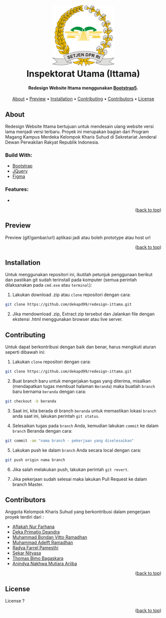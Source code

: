 <h1 align="center">
  <br>
  <a href="#" target="_blank"><img src="img/navbar-logo-setjen.png" width="200"></a>
  <br>
  Inspektorat Utama (Ittama)
  <br>
</h1>

<h4 align="center">Redesign Website Ittama menggunakan <a href="https://getbootstrap.com" target="_blank">Bootstrap5</a>.</h4>

<p align="center">
  <a href="#about">About</a> •
  <a href="#preview">Preview</a> •
  <a href="#installation">Installation</a> •
  <a href="#contributing">Contributing</a> •
  <a href="#contributors">Contributors</a> •
  <a href="#license">License</a>
</p>

<!-- ABOUT THE PROJECT -->
## About
Redesign Website Ittama bertujuan untuk mendesain ulang website versi lama menjadi versi terbaru. Proyek ini merupakan bagian dari Program Magang Kampus Merdeka Kelompok Kharis Suhud di Sekretariat Jenderal Dewan Perwakilan Rakyat Republik Indonesia.

### Build With:

* [Bootstrap](https://getbootstrap.com)
* [JQuery](https://jquery.com)
* [Figma](https://www.figma.com/file/zXknh6mDUJQ9YrNV27nCGJ/Redesign-Website-DPR?node-id=58%3A2)

### Features:

* 

<p align="right">(<a href="#top">back to top</a>)</p>

<!-- Preview Application -->
## Preview
Preview (gif/gambar/url) aplikasi jadi atau boleh prototype atau host url

<p align="right">(<a href="#top">back to top</a>)</p>

<!-- How to Install -->
## Installation
Untuk menggunakan repositori ini, ikutilah petunjuk penggunaan berikut dan pastikan git sudah terinstall pada komputer (semua perintah dilaksanakan pada `cmd.exe` atau `terminal`):

1. Lakukan download .zip atau `clone` repositori dengan cara:
```bash
git clone https://github.com/dekapd99/redesign-ittama.git
```

2. Jika mendownload .zip, Extract zip tersebut dan Jalankan file dengan ekstensi .html menggunakan browser atau live server.

<!-- How to Contribute -->
## Contributing
Untuk dapat berkontribusi dengan baik dan benar, harus mengikuti aturan seperti dibawah ini:
1. Lakukan `clone` repositori dengan cara:
```bash
git clone https://github.com/dekapd99/redesign-ittama.git
```

2. Buat branch baru untuk mengerjakan tugas yang diterima, misalkan (mendapatkan tugas membuat halaman `Beranda`) maka buatlah `branch` baru bernama `beranda` dengan cara:
```bash
git checkout -b beranda
```

3. Saat ini, kita berada di branch `beranda` untuk memastikan lokasi `branch` anda saat ini, lakukan perintah `git status`.

4. Selesaikan tugas pada `branch` Anda, kemudian lakukan `commit` ke dalam `branch` Beranda dengan cara:
```bash
git commit -am "nama branch - pekerjaan yang diselesaikan"
```

5. Lakukan push ke dalam `branch` Anda secara local dengan cara:
```bash
git push origin nama branch
```

6. Jika salah melakukan push, lakukan perintah `git revert`.

7. Jika pekerjaan sudah selesai maka lakukan Pull Request ke dalam branch Master.

<!-- Contributors -->
## Contributors

Anggota Kelompok Kharis Suhud yang berkontribusi dalam pengerjaan proyek terdiri dari :
* [Aflakah Nur Farhana](https://github.com/anfrhana)
* [Deka Primatio Deandra](https://www.github.com/dekapd99)
* [Muhammad Bondan Vitto Ramadhan](https://github.com/B0ndan)
* [Muhammad Adelft Ramadhan](https://github.com/adelftramadhan)
* [Radya Farrel Pamesthi](https://github.com/raadyaa)
* [Sekar Nityasa](https://github.com/snityasa)
* [Thomas Bimo Bagaskara](https://github.com/Bimobgskara)
* [Anindya Nakhwa Mutiara Ariiba](https://github.com/aninnma)

<p align="right">(<a href="#top">back to top</a>)</p>

<!-- What Kind of License? -->
## License
License ?

<p align="right">(<a href="#top">back to top</a>)</p>
